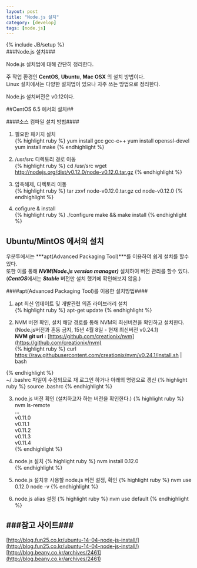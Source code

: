 ```yaml
---
layout: post
title: "Node.js 설치"
category: [develop]
tags: [node.js]
---
```

{% include JB/setup %}  
###Node.js 설치###
 
Node.js 설치법에 대해 간단히 정리한다. 

주 작업 환경인 **CentOS**, **Ubuntu**, **Mac OSX** 의 설치 방법이다.   
Linux 설치에서는 다양한 설치법이 있으나 자주 쓰는 방법으로 정리한다.

Node.js 설치버전은 v0.12이다. 


##CentOS 6.5 에서의 설치##

####소스 컴파일 설치 방법####

1)  필요한 패키지 설치   
{% highlight ruby %}
yum install gcc gcc-c++
yum install openssl-devel
yum install make
{% endhighlight %}  


2)  /usr/src 디렉토리 경로 이동  
{% highlight ruby %}
cd /usr/src
wget http://nodejs.org/dist/v0.12.0/node-v0.12.0.tar.gz
{% endhighlight %}


3)  압축해제, 디렉토리 이동  
{% highlight ruby %} 
tar zxvf node-v0.12.0.tar.gz
cd node-v0.12.0
{% endhighlight %}

4) cofigure & install  
{% highlight ruby %} 
./configure
make && make install
{% endhighlight %}
  
**Ubuntu/MintOS** 에서의 설치 
---  
우분투에서는 ***apt(Advanced Packaging Tool)***를 이용하여 쉽게 설치를 할수 있다.   
또한 이를 통해 ***NVM(Node.js version manager)*** 설치하여
버전 관리를 할수 있다. (***CentOS***에서는 ***Stable*** 버전만 설치 했기에 확인해보지 않음.)  
  
####apt(Advanced Packaging Tool)를 이용한 설치방법####
 
1) apt 최신 업데이트 및  개발관련 의존 라이브러리 설치  
{% highlight ruby %}
apt-get update
{% endhighlight %}

2) NVM 버전 확인, 설치 
	해당 경로를 통해 NVM의 최신버전을 확인하고 설치한다.  
	(Node.js버전과 혼동 금지, 15년 4월 8일 - 현재 최신버전 v0.24.1)   
	**NVM git url :**  [https://github.com/creationix/nvm](https://github.com/creationix/nvm)  
{% highlight ruby %}
curl https://raw.githubusercontent.com/creationix/nvm/v0.24.1/install.sh | bash  
 
{% endhighlight %}  
 ~/ .bashrc 파일이 수정되므로 재 로그인 하거나 아래의 명령으로 갱신
{% highlight ruby %}
source .bashrc
{% endhighlight %}

3) node.js 버전 확인 (설치하고자 하는 버전을 확인한다.)
{% highlight ruby %}
nvm ls-remote  
…  
v0.11.0  
v0.11.1  
v0.11.2  
v0.11.3  
v0.11.4  
{% endhighlight %}

4) node.js 설치 
{% highlight ruby %}
nvm install 0.12.0  
{% endhighlight %}

5) node.js 설치후 사용할 node.js 버전 설정, 확인
{% highlight ruby %} 
nvm use 0.12.0
node -v 
{% endhighlight %}

6) node.js alias 설정
{% highlight ruby %} 
nvm use default
{% endhighlight %}


###참고 사이트###
---
[http://blog.fun25.co.kr/ubuntu-14-04-node-js-install/](http://blog.fun25.co.kr/ubuntu-14-04-node-js-install/)  
[http://blog.beany.co.kr/archives/2461](http://blog.beany.co.kr/archives/2461)




